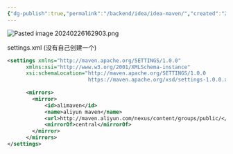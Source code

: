 ```yaml
---
{"dg-publish":true,"permalink":"/backend/idea/idea-maven/","created":"2024-05-27T15:04:09.000+08:00","updated":"2024-05-27T15:04:09.000+08:00"}
---
```


![Pasted image 20240226162903.png](/img/user/attachments/Pasted%20image%2020240226162903.png)

settings.xml (没有自己创建一个)
```xml
<settings xmlns="http://maven.apache.org/SETTINGS/1.0.0"
      xmlns:xsi="http://www.w3.org/2001/XMLSchema-instance"
      xsi:schemaLocation="http://maven.apache.org/SETTINGS/1.0.0
                          https://maven.apache.org/xsd/settings-1.0.0.xsd">
      
      <mirrors>
    	<mirror>  
      		<id>alimaven</id>  
      		<name>aliyun maven</name>  
      		<url>http://maven.aliyun.com/nexus/content/groups/public/</url>  
      		<mirrorOf>central</mirrorOf>          
    	</mirror>  
      </mirrors>
</settings>
```